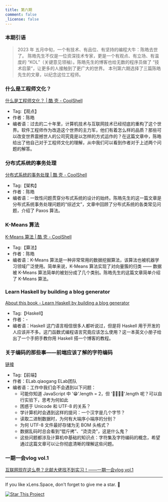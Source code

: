 ```yaml
---
title: 第六期
comment: false
_license: false
---
```


### 本期引语

> 2023 年 五月中旬，一个有技术、有品位、有坚持的编程大牛：陈皓去世了。
> 陈皓先生不仅是一位资深技术专家，更是一个有观点、有立场、有温度的 “KOL”（关键意见领袖）。陈皓先生的博客也给无数的程序员做了 “技术启蒙”，让更多的人接触到了更广大的世界。
> 本刊第六期选择了三篇陈皓先生的文章，以纪念这位工程师。


### 什么是工程师文化？

[什么是工程师文化？ \| 酷 壳 - CoolShell](https://coolshell.cn/articles/17497.html)

- Tag:【观点】
- 作者：陈皓
- 编者语：过去的二十年里，计算机技术与互联网技术已经彻底的重构了这个世界。软件工程师作为改造这个世界的主力军，他们有着怎么样的品质？那些可以改变世界震撼世人的公司究竟是以怎样的方式运作的？在这篇文章中，陈皓给出了他自己对于工程师文化的理解，从中我们可以看到作者对于上述两个问题的解答。

### 分布式系统的事务处理

[分布式系统的事务处理 \| 酷 壳 - CoolShell](https://coolshell.cn/articles/10910.html)

- Tag:【架构】
- 作者：陈皓
- 编者语：一致性问题贯穿分布式系统的设计的始终。陈皓先生的这一篇文章是分布式系统事务处理问题的“综述文”，文章中回顾了分布式系统的各类常见问题，介绍了 Paxos 算法。

### K-Means 算法

[K-Means 算法 \| 酷 壳 - CoolShell](https://coolshell.cn/articles/7779.html)

- Tag:【算法】
- 作者：陈皓
- 编者语：K-Means 算法是一种非常常用的数据挖掘算法，该算法也被机器学习领域广泛使用。简单来说，K-Means 算法实现了对向量簇的归类 —— 数据被 K-Means 算法简单的被划分成了几个类别。陈皓先生的这篇文章简单介绍了 K-Means 算法。

### Learn Haskell by building a blog generator

[About this book - Learn Haskell by building a blog generator](https://lhbg-book.link/01-about.html)

- Tag:【Haskell】
- 作者：-
- 编者语：Haskell 这门语言相信很多人都听说过，但是将 Haskell 用于开发的人应该并不多。这门函数式编程语言究竟应该怎么使用？这一本英文小册子给出了一个手把手教你用 Haskell 搭一个博客的教程。

### 关于编码的那些事——前端应该了解的字符编码

[链接](https://mp.weixin.qq.com/s?__biz=MzkxNTIwMzU5OQ==&mid=2247497157&idx=1&sn=57f98b2e4843ec66752d657308f1082d)

- Tag:【前端】
- 作者：ELab.qiaogang ELab团队
- 编者语：工作中我们会不会遇到以下问题：
  - 可能你知道 JavaScript 中 '😁'.length = 2，但 '👨👩👧👦'.length 呢？可以自行实验下，思考为何如此
  - 困惑于 Unicode 和 UTF-8 的关系？
  - 学计算机时会遇到这样的提问：一个汉字是几个字节？
  - 读取二进制数据时，为何有大端序小端序的分别？
  - 为何 UTF-8 文件最好存储为无 BOM 头格式？
  - 数据乱码时总会看到“锟斤拷”、“烫烫烫”，这是什么鬼？
  - 这些问题都涉及计算机中基础的知识点：字符集及字符编码的概念，希望通过这篇文章可以让你彻底清晰的理解这些问题。

### 一期一会vlog vol.1

[互联网现在这么卷？北邮大佬找不到实习！——一期一会vlog vol.1](https://www.bilibili.com/video/BV1oV4y1z7gi/?share_source=copy_web&vd_source=73b94ede68d75f780e90a646f979628f)

---

If you like xLens.Space, don't forget to give me a star. :star2:

[![Star This Project](https://img.shields.io/github/stars/xLensSpace/xlensspace.github.io?label=Stars&style=social)](https://github.com/xLensSpace/xlensspace.github.io)
